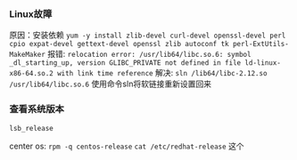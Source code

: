 ### Linux故障
原因：安装依赖
`yum -y install zlib-devel curl-devel openssl-devel perl cpio expat-devel gettext-devel openssl zlib autoconf tk perl-ExtUtils-MakeMaker`
报错:
`relocation error: /usr/lib64/libc.so.6: symbol _dl_starting_up, version GLIBC_PRIVATE not defined in file ld-linux-x86-64.so.2 with link time reference`
解决:
`sln /lib64/libc-2.12.so  /usr/lib64/libc.so.6`
使用命令sln将软链接重新设置回来

### 查看系统版本
`lsb_release`

center os: 
`rpm -q centos-release`
`cat /etc/redhat-release`  这个


